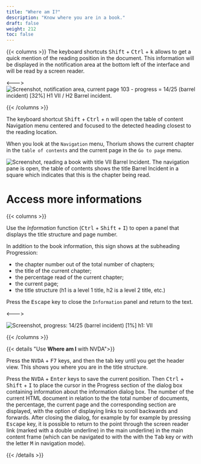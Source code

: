 ```yaml
---
title: "Where am I?"
description: "Know where you are in a book."
draft: false
weight: 212
toc: false
---
```

{{< columns >}}
The keyboard shortcuts <kbd>Shift</kbd> + <kbd>Ctrl</kbd> + <kbd>k</kbd>
allows to get a quick mention of the reading position in the document.
This information will be displayed in the notification area at the bottom left
of the interface and will be read by a screen reader.

<--->
<img src="/thorium-reader-doc/images/local-fr/thorium-whereami-ctrlK.png" alt="Screenshot, notification area, current page 103 - progress = 14/25 (barrel incident) [32%] H1 VII / H2 Barrel incident."/>

{{< /columns >}}

The keyboard shortcut <kbd>Shift</kbd>  +  <kbd>Ctrl</kbd>  +  <kbd>n</kbd> will open the table of content Navigation menu centered and focused to the detected heading closest to the reading location. 

When you look at the `Navigation` menu, Thorium shows the current chapter
in the `table of contents` and the current page in the `Go to page` menu.

<img src="/thorium-reader-doc/images/local-fr/thorium-whereami-tdmfocus.png" alt="Screenshot, reading a book with title VII Barrel Incident. The navigation pane is open, the table of contents shows the title Barrel Incident in a square which indicates that this is the chapter being read."/>

# Access more informations

{{< columns >}}

Use the *Information* function (<kbd>Ctrl</kbd> + <kbd>Shift</kbd> + <kbd>I</kbd>)
to open a panel that displays the title structure and page number.

In addition to the book information, this sign shows at the subheading Progression:

- the chapter number out of the total number of chapters;
- the title of the current chapter;
- the percentage read of the current chapter;
- the current page;
- the title structure (h1 is a level 1 title, h2 is a level 2 title, etc.)

Press the  <kbd>Escape</kbd> key to close the `Information` panel
and return to the text.

<--->

<img src="/thorium-reader-doc/images/local-fr/thorium-progression.png" alt="Screenshot, progress: 14/25 (barrel incident) [1%] h1: VII"/>

{{< /columns >}}

{{< details "Use **Where am I** with NVDA">}}

Press the <kbd>NVDA</kbd> + <kbd>F7</kbd> keys, and then the
tab key until you get the header view.
This shows you where you are in the title structure.

Press the <kbd>NVDA</kbd> + <kbd>Enter</kbd> keys to save the current position.
Then <kbd>Ctrl</kbd> + <kbd>Shift</kbd> + <kbd>I</kbd> to place the
cursor in the Progress section of the dialog box containing information about the
information dialog box. The number of the current HTML document in relation to the
the total number of documents, the percentage, the current page and the corresponding
section are displayed, with the option of displaying links to
scroll backwards and forwards. After closing the dialog, for example by
for example by pressing  <kbd>Escape</kbd> key, it is possible to return to the point
through the screen reader link (marked with a double underline) in the main
underline) in the main content frame (which can be navigated to with the
with the <kbd>Tab</kbd> key or with the letter  <kbd>M</kbd>  in navigation mode).

{{< /details >}}
